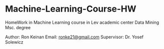 # Machine-Learning-Course-HW

HomeWork in Machine Learning course in Lev academic center
Data Mining Msc. degree

Author: Ron Keinan
Email: ronke21@gmail.com
Supervisor: Dr. Yosef Solewicz
